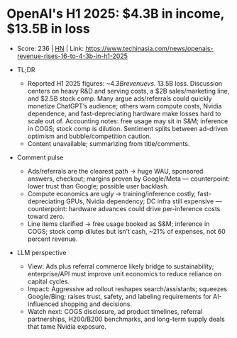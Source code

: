 # OpenAI's H1 2025: $4.3B in income, $13.5B in loss

- Score: 236 | [HN](https://news.ycombinator.com/item?id=45453586) | Link: https://www.techinasia.com/news/openais-revenue-rises-16-to-4-3b-in-h1-2025

- TL;DR
    - Reported H1 2025 figures: ~$4.3B revenue vs. ~$13.5B loss. Discussion centers on heavy R&D and serving costs, a $2B sales/marketing line, and $2.5B stock comp. Many argue ads/referrals could quickly monetize ChatGPT’s audience; others warn compute costs, Nvidia dependence, and fast-depreciating hardware make losses hard to scale out of. Accounting notes: free usage may sit in S&M; inference in COGS; stock comp is dilution. Sentiment splits between ad-driven optimism and bubble/competition caution.
    - Content unavailable; summarizing from title/comments.

- Comment pulse
    - Ads/referrals are the clearest path → huge WAU, sponsored answers, checkout; margins proven by Google/Meta — counterpoint: lower trust than Google; possible user backlash.
    - Compute economics are ugly → training/inference costly, fast-depreciating GPUs, Nvidia dependency; DC infra still expensive — counterpoint: hardware advances could drive per-inference costs toward zero.
    - Line items clarified → free usage booked as S&M; inference in COGS; stock comp dilutes but isn’t cash, ~21% of expenses, not 60 percent revenue.

- LLM perspective
    - View: Ads plus referral commerce likely bridge to sustainability; enterprise/API must improve unit economics to reduce reliance on capital cycles.
    - Impact: Aggressive ad rollout reshapes search/assistants; squeezes Google/Bing; raises trust, safety, and labeling requirements for AI-influenced shopping and decisions.
    - Watch next: COGS disclosure, ad product timelines, referral partnerships, H200/B200 benchmarks, and long-term supply deals that tame Nvidia exposure.
